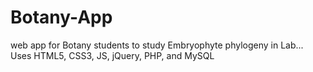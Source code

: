 # Botany-App
web app for Botany students to study Embryophyte phylogeny in Lab... Uses HTML5, CSS3, JS, jQuery, PHP, and MySQL

